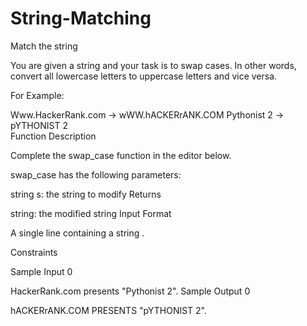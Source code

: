 # String-Matching
Match the string

You are given a string and your task is to swap cases. In other words, convert all lowercase letters to uppercase letters and vice versa.

For Example:

Www.HackerRank.com → wWW.hACKERrANK.COM
Pythonist 2 → pYTHONIST 2  
Function Description

Complete the swap_case function in the editor below.

swap_case has the following parameters:

string s: the string to modify
Returns

string: the modified string
Input Format

A single line containing a string .

Constraints


Sample Input 0

HackerRank.com presents "Pythonist 2".
Sample Output 0

hACKERrANK.COM PRESENTS "pYTHONIST 2".
